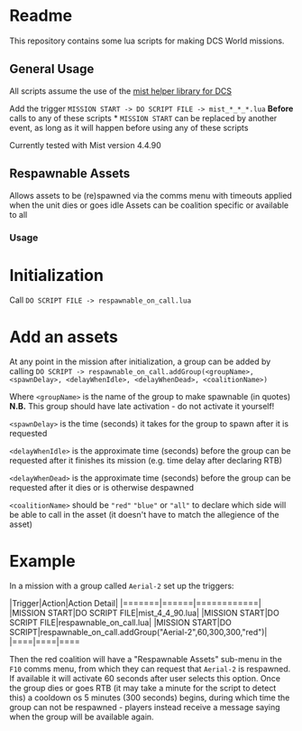 # Readme

This repository contains some lua scripts for making DCS World missions.

## General Usage
All scripts assume the use of the [mist helper library for DCS](https://github.com/mrSkortch/MissionScriptingTools/releases)

Add the trigger `MISSION START -> DO SCRIPT FILE -> mist_*_*_*.lua`
**Before** calls to any of these scripts
\* `MISSION START` can be replaced by another event, as long as it will happen before using any of these scripts

Currently tested with Mist version 4.4.90

## Respawnable Assets
Allows assets to be (re)spawned via the comms menu with timeouts applied when the unit dies or goes idle
Assets can be coalition specific or available to all
### Usage

Initialization
=====
Call `DO SCRIPT FILE -> respawnable_on_call.lua`

Add an assets
====
At any point in the mission after initialization, a group can be added by calling `DO SCRIPT -> respawnable_on_call.addGroup(<groupName>, <spawnDelay>, <delayWhenIdle>, <delayWhenDead>, <coalitionName>)`

Where
`<groupName>` is the name of the group to make spawnable (in quotes)
**N.B.** This group should have late activation - do not activate it yourself!

`<spawnDelay>` is the time (seconds) it takes for the group to spawn after it is requested

`<delayWhenIdle>` is the approximate time (seconds) before the group can be requested after it finishes its mission 
(e.g. time delay after declaring RTB)

`<delayWhenDead>` is the approximate time (seconds) before the group can be requested after it dies or is otherwise despawned

`<coalitionName>` should be `"red"` `"blue"` or `"all"` to declare which side will be able to call in the asset (it doesn't have to match the allegience of the asset)

Example
=====

In a mission with a group called `Aerial-2` set up the triggers:

|Trigger|Action|Action Detail|
|=======|======|============|
|MISSION START|DO SCRIPT FILE|mist_4_4_90.lua|
|MISSION START|DO SCRIPT FILE|respawnable_on_call.lua|
|MISSION START|DO SCRIPT|respawnable_on_call.addGroup("Aerial-2",60,300,300,"red")|
|====|====|====


Then the red coalition will have a "Respawnable Assets" sub-menu in the `F10` comms menu,
from which they can request that `Aerial-2` is respawned. If available it will activate 
60 seconds after user selects this option. Once the group dies or goes RTB (it may take a minute for the script to detect this) a cooldown os 5 minutes (300 seconds) begins, during which time the group can not be respawned - players instead receive a message saying when the group will be available again.
